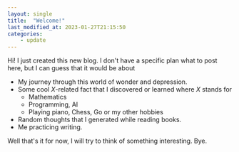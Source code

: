 ```yaml
---
layout: single
title:  "Welcome!"
last_modified_at: 2023-01-27T21:15:50
categories:
    - update
---
```


Hi!
I just created this new blog.
I don't have a specific plan what to post here, but I can guess that it would be about

- My journey through this world of wonder and depression.
- Some cool $X$-related fact that I discovered or learned where $X$ stands for
    - Mathematics
    - Programming, AI
    - Playing piano, Chess, Go or my other hobbies
- Random thoughts that I generated while reading books.
- Me practicing writing.

Well that's it for now, I will try to think of something interesting.
Bye.